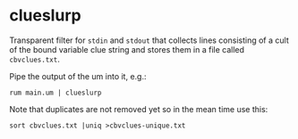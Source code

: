 # clueslurp

Transparent filter for `stdin` and `stdout` that collects lines consisting of a cult
of the bound variable clue string and stores them in a file called
`cbvclues.txt`.

Pipe the output of the um into it, e.g.:

```shell
rum main.um | clueslurp
```

Note that duplicates are not removed yet so in the mean time use this:

```shell
sort cbvclues.txt |uniq >cbvclues-unique.txt
```
